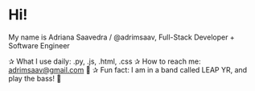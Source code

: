 # Hi! 

My name is Adriana Saavedra / @adrimsaav,
Full-Stack Developer + Software Engineer

 ✰ What I use daily: .py, .js, .html, .css
 ✰ How to reach me: adrimsaav@gmail.com 💌
 ✰ Fun fact: I am in a band called LEAP YR, and play the bass! 🎸


